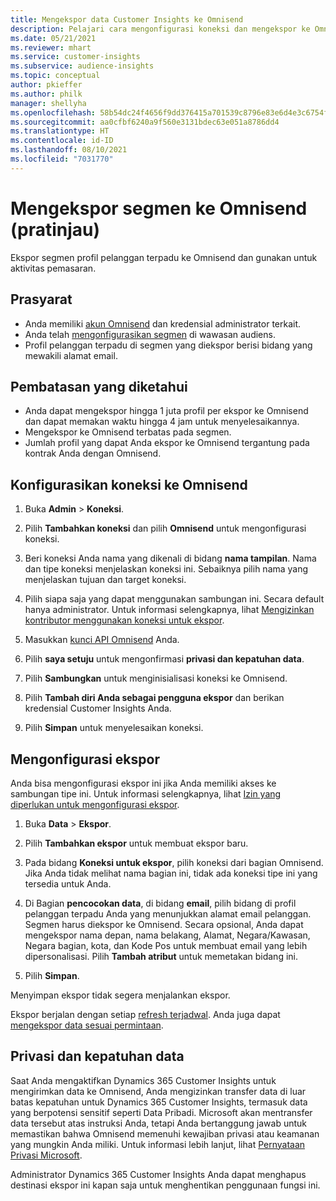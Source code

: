```yaml
---
title: Mengekspor data Customer Insights ke Omnisend
description: Pelajari cara mengonfigurasi koneksi dan mengekspor ke Omnisend.
ms.date: 05/21/2021
ms.reviewer: mhart
ms.service: customer-insights
ms.subservice: audience-insights
ms.topic: conceptual
author: pkieffer
ms.author: philk
manager: shellyha
ms.openlocfilehash: 58b54dc24f4656f9dd376415a701539c8796e83e6d4e3c6754f5627ce77c5685
ms.sourcegitcommit: aa0cfbf6240a9f560e3131bdec63e051a8786dd4
ms.translationtype: HT
ms.contentlocale: id-ID
ms.lasthandoff: 08/10/2021
ms.locfileid: "7031770"
---
```

# <a name="export-segments-to-omnisend-preview"></a>Mengekspor segmen ke Omnisend (pratinjau)

Ekspor segmen profil pelanggan terpadu ke Omnisend dan gunakan untuk aktivitas pemasaran.

## <a name="prerequisites"></a>Prasyarat

-   Anda memiliki [akun Omnisend](https://www.omnisend.com/) dan kredensial administrator terkait.
-   Anda telah [mengonfigurasikan segmen](segments.md) di wawasan audiens.
-   Profil pelanggan terpadu di segmen yang diekspor berisi bidang yang mewakili alamat email.

## <a name="known-limitations"></a>Pembatasan yang diketahui

- Anda dapat mengekspor hingga 1 juta profil per ekspor ke Omnisend dan dapat memakan waktu hingga 4 jam untuk menyelesaikannya.
- Mengekspor ke Omnisend terbatas pada segmen.
- Jumlah profil yang dapat Anda ekspor ke Omnisend tergantung pada kontrak Anda dengan Omnisend.

## <a name="set-up-connection-to-omnisend"></a>Konfigurasikan koneksi ke Omnisend

1. Buka **Admin** > **Koneksi**.

1. Pilih **Tambahkan koneksi** dan pilih **Omnisend** untuk mengonfigurasi koneksi.

1. Beri koneksi Anda nama yang dikenali di bidang **nama tampilan**. Nama dan tipe koneksi menjelaskan koneksi ini. Sebaiknya pilih nama yang menjelaskan tujuan dan target koneksi.

1. Pilih siapa saja yang dapat menggunakan sambungan ini. Secara default hanya administrator. Untuk informasi selengkapnya, lihat [Mengizinkan kontributor menggunakan koneksi untuk ekspor](connections.md#allow-contributors-to-use-a-connection-for-exports).

1. Masukkan [kunci API Omnisend](https://support.omnisend.com/en/articles/1061890-generating-api-key) Anda.

1. Pilih **saya setuju** untuk mengonfirmasi **privasi dan kepatuhan data**.

1. Pilih **Sambungkan** untuk menginisialisasi koneksi ke Omnisend.

1. Pilih **Tambah diri Anda sebagai pengguna ekspor** dan berikan kredensial Customer Insights Anda.

1. Pilih **Simpan** untuk menyelesaikan koneksi.

## <a name="configure-an-export"></a>Mengonfigurasi ekspor

Anda bisa mengonfigurasi ekspor ini jika Anda memiliki akses ke sambungan tipe ini. Untuk informasi selengkapnya, lihat [Izin yang diperlukan untuk mengonfigurasi ekspor](export-destinations.md#set-up-a-new-export).

1. Buka **Data** > **Ekspor**.

1. Pilih **Tambahkan ekspor** untuk membuat ekspor baru.

1. Pada bidang **Koneksi untuk ekspor**, pilih koneksi dari bagian Omnisend. Jika Anda tidak melihat nama bagian ini, tidak ada koneksi tipe ini yang tersedia untuk Anda.

1. Di Bagian **pencocokan data**, di bidang **email**, pilih bidang di profil pelanggan terpadu Anda yang menunjukkan alamat email pelanggan. Segmen harus diekspor ke Omnisend. Secara opsional, Anda dapat mengekspor nama depan, nama belakang, Alamat, Negara/Kawasan, Negara bagian, kota, dan Kode Pos untuk membuat email yang lebih dipersonalisasi. Pilih **Tambah atribut** untuk memetakan bidang ini.

1. Pilih **Simpan**.

Menyimpan ekspor tidak segera menjalankan ekspor.

Ekspor berjalan dengan setiap [refresh terjadwal](system.md#schedule-tab). Anda juga dapat [mengekspor data sesuai permintaan](export-destinations.md#run-exports-on-demand). 


## <a name="data-privacy-and-compliance"></a>Privasi dan kepatuhan data

Saat Anda mengaktifkan Dynamics 365 Customer Insights untuk mengirimkan data ke Omnisend, Anda mengizinkan transfer data di luar batas kepatuhan untuk Dynamics 365 Customer Insights, termasuk data yang berpotensi sensitif seperti Data Pribadi. Microsoft akan mentransfer data tersebut atas instruksi Anda, tetapi Anda bertanggung jawab untuk memastikan bahwa Omnisend memenuhi kewajiban privasi atau keamanan yang mungkin Anda miliki. Untuk informasi lebih lanjut, lihat [Pernyataan Privasi Microsoft](https://go.microsoft.com/fwlink/?linkid=396732).

Administrator Dynamics 365 Customer Insights Anda dapat menghapus destinasi ekspor ini kapan saja untuk menghentikan penggunaan fungsi ini.
